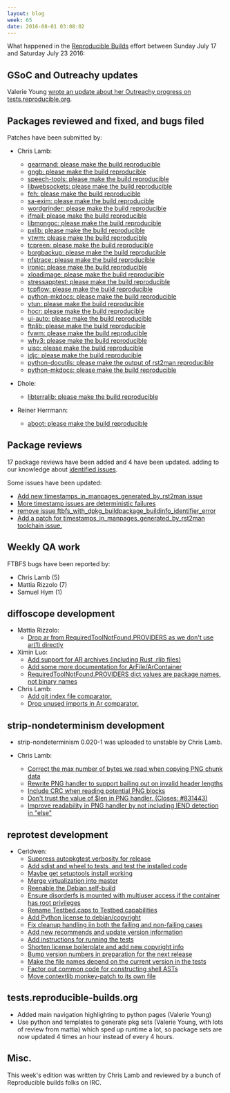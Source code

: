 ```yaml
---
layout: blog
week: 65
date: 2016-08-01 03:08:02
---
```


What happened in the [Reproducible
Builds](https://wiki.debian.org/ReproducibleBuilds) effort between Sunday July 17 and Saturday July 23 2016:

GSoC and Outreachy updates
--------------------------

Valerie Young [wrote an update about her Outreachy progress on tests.reproducible.org](http://www.spectranaut.cc/?page_id=51).

Packages reviewed and fixed, and bugs filed
-------------------------------------------

Patches have been submitted by:

- Chris Lamb:
  - [gearmand: please make the build reproducible](https://bugs.debian.org/831771)
  - [gngb: please make the build reproducible](https://bugs.debian.org/831773)
  - [speech-tools: please make the build reproducible](https://bugs.debian.org/831583)
  - [libwebsockets: please make the build reproducible](https://bugs.debian.org/831569)
  - [feh: please make the build reproducible](https://bugs.debian.org/832178)
  - [sa-exim: please make the build reproducible](https://bugs.debian.org/831649)
  - [wordgrinder: please make the build reproducible](https://bugs.debian.org/831742)
  - [ifmail: please make the build reproducible](https://bugs.debian.org/831629)
  - [libmongoc: please make the build reproducible](https://bugs.debian.org/831659)
  - [pxlib: please make the build reproducible](https://bugs.debian.org/832288)
  - [vtwm: please make the build reproducible](https://bugs.debian.org/831661)
  - [tcpreen: please make the build reproducible](https://bugs.debian.org/831585)
  - [borgbackup: please make the build reproducible](https://bugs.debian.org/831658)
  - [nfstrace: please make the build reproducible](https://bugs.debian.org/831570)
  - [ironic: please make the build reproducible](https://bugs.debian.org/831650)
  - [xloadimage: please make the build reproducible](https://bugs.debian.org/831743)
  - [stressapptest: please make the build reproducible](https://bugs.debian.org/831587)
  - [tcpflow: please make the build reproducible](https://bugs.debian.org/831584)
  - [python-mkdocs: please make the build reproducible](https://bugs.debian.org/831648)
  - [vtun: please make the build reproducible](https://bugs.debian.org/831660)
  - [hocr: please make the build reproducible](https://bugs.debian.org/831647)
  - [ui-auto: please make the build reproducible](https://bugs.debian.org/832180)
  - [ftplib: please make the build reproducible](https://bugs.debian.org/831645)
  - [fvwm: please make the build reproducible](https://bugs.debian.org/831646)
  - [why3: please make the build reproducible](https://bugs.debian.org/831664)
  - [uisp: please make the build reproducible](https://bugs.debian.org/832290)
  - [idjc: please make the build reproducible](https://bugs.debian.org/831630)
  - [python-docutils: please make the output of rst2man reproducible](https://bugs.debian.org/831779)
  - [python-mkdocs: please make the build reproducible](https://bugs.debian.org/831648)

- Dhole:
  - [libterralib: please make the build reproducible](https://bugs.debian.org/831903)

- Reiner Herrmann:
  - [aboot: please make the build reproducible](https://bugs.debian.org/831972)


Package reviews
---------------

17 package reviews have been added and 4 have been updated.
adding to our knowledge about [identified issues](https://tests.reproducible-builds.org/debian/index_issues.html).

Some issues have been updated:

- [Add new timestamps_in_manpages_generated_by_rst2man issue](https://anonscm.debian.org/git/notes.git/commit/?id=5ab0eb8)
- [More timestamp issues are deterministic failures](https://anonscm.debian.org/git/notes.git/commit/?id=103f985)
- [remove issue ftbfs_with_dpkg_buildpackage_buildinfo_identifier_error](https://anonscm.debian.org/git/notes.git/commit/?id=6faf10b)
- [Add a patch for timestamps_in_manpages_generated_by_rst2man toolchain issue.](https://anonscm.debian.org/git/notes.git/commit/?id=5adbdd5)

Weekly QA work
--------------

FTBFS bugs have been reported by:

 - Chris Lamb (5)
 - Mattia Rizzolo (7)
 - Samuel Hym (1)


diffoscope development
----------------------

- Mattia Rizzolo:
  - [Drop ar from RequiredToolNotFound.PROVIDERS as we don't use ar(1) directly](https://anonscm.debian.org/git/reproducible/diffoscope.git/commit/?id=d84c49e)
- Ximin Luo:
  - [Add support for AR archives (including Rust .rlib files)](https://anonscm.debian.org/git/reproducible/diffoscope.git/commit/?id=9415dd7)
  - [Add some more documentation for ArFile/ArContainer](https://anonscm.debian.org/git/reproducible/diffoscope.git/commit/?id=63ce5bf)
  - [RequiredToolNotFound.PROVIDERS dict values are package names, not binary names](https://anonscm.debian.org/git/reproducible/diffoscope.git/commit/?id=ad8cc6f)
- Chris Lamb:
  - [Add git index file comparator.](https://anonscm.debian.org/git/reproducible/diffoscope.git/commit/?id=cd4928c)
  - [Drop unused imports in Ar comparator.](https://anonscm.debian.org/git/reproducible/diffoscope.git/commit/?id=5b4c6c2)


strip-nondeterminism development
--------------------------------

- strip-nondeterminism 0.020-1 was uploaded to unstable by Chris Lamb.

- Chris Lamb:
  - [Correct the max number of bytes we read when copying PNG chunk data](https://anonscm.debian.org/git/reproducible/strip-nondeterminism.git/commit/?id=dfd1d3b)
  - [Rewrite PNG handler to support bailing out on invalid header lengths](https://anonscm.debian.org/git/reproducible/strip-nondeterminism.git/commit/?id=311c913)
  - [Include CRC when reading potential PNG blocks](https://anonscm.debian.org/git/reproducible/strip-nondeterminism.git/commit/?id=4b180e3)
  - [Don't trust the value of $len in PNG handler. (Closes: #831443)](https://anonscm.debian.org/git/reproducible/strip-nondeterminism.git/commit/?id=62ba94d)
  - [Improve readability in PNG handler by not including IEND detection in "else"](https://anonscm.debian.org/git/reproducible/strip-nondeterminism.git/commit/?id=1cf5dbe)


reprotest development
---------------------

- Ceridwen:
  - [Suppress autopkgtest verbosity for release](https://anonscm.debian.org/git/reproducible/reprotest.git/commit/?id=17de902)
  - [Add sdist and wheel to tests, and test the installed code](https://anonscm.debian.org/git/reproducible/reprotest.git/commit/?id=fa00736)
  - [Maybe get setuptools install working](https://anonscm.debian.org/git/reproducible/reprotest.git/commit/?id=a174167)
  - [Merge virtualization into master](https://anonscm.debian.org/git/reproducible/reprotest.git/commit/?id=5efca85)
  - [Reenable the Debian self-build](https://anonscm.debian.org/git/reproducible/reprotest.git/commit/?id=0e1dcc0)
  - [Ensure disorderfs is mounted with multiuser access if the container has root privileges](https://anonscm.debian.org/git/reproducible/reprotest.git/commit/?id=ebd0838)
  - [Rename Testbed.caps to Testbed.capabilities](https://anonscm.debian.org/git/reproducible/reprotest.git/commit/?id=585a116)
  - [Add Python license to debian/copyright](https://anonscm.debian.org/git/reproducible/reprotest.git/commit/?id=4284aef)
  - [Fix cleanup handling iin both the failing and non-failing cases](https://anonscm.debian.org/git/reproducible/reprotest.git/commit/?id=df65856)
  - [Add new recommends and update version information](https://anonscm.debian.org/git/reproducible/reprotest.git/commit/?id=5c7985d)
  - [Add instructions for running the tests](https://anonscm.debian.org/git/reproducible/reprotest.git/commit/?id=28a7008)
  - [Shorten license boilerplate and add new copyright info](https://anonscm.debian.org/git/reproducible/reprotest.git/commit/?id=f2c309e)
  - [Bump version numbers in preparation for the next release](https://anonscm.debian.org/git/reproducible/reprotest.git/commit/?id=91ef7b8)
  - [Make the file names depend on the current version in the tests](https://anonscm.debian.org/git/reproducible/reprotest.git/commit/?id=dbcf300)
  - [Factor out common code for constructing shell ASTs](https://anonscm.debian.org/git/reproducible/reprotest.git/commit/?id=a0ad88f)
  - [Move contextlib monkey-patch to its own file](https://anonscm.debian.org/git/reproducible/reprotest.git/commit/?id=dda03c6)


tests.reproducible-builds.org
-----------------------

- Added main navigation highlighting to python pages (Valerie Young)
- Use python and templates to generate pkg sets (Valerie Young, with lots of review from mattia) which sped up runtime a lot, so package sets are now updated 4 times an hour instead of every 4 hours.

Misc.
-----

This week's edition was written by Chris Lamb and reviewed by a bunch of Reproducible builds folks on IRC.
